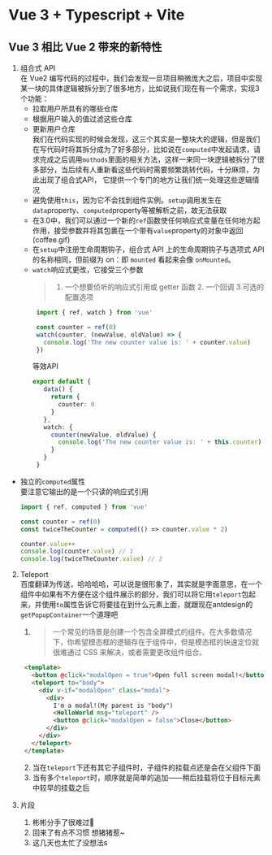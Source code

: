 # Vue 3 + Typescript + Vite

## Vue 3 相比 Vue 2 带来的新特性  

1. 组合式 API  
   在 Vue2 编写代码的过程中，我们会发现一旦项目稍微庞大之后，项目中实现某一块的具体逻辑被拆分到了很多地方，比如说我们现在有一个需求，实现3个功能：  
   - 拉取用户所具有的哪些仓库  
   - 根据用户输入的值过滤这些仓库  
   - 更新用户仓库  
   我们在代码实现的时候会发现，这三个其实是一整块大的逻辑，但是我们在写代码时将其拆分成为了好多部分，比如说在``computed``中发起请求，请求完成之后调用``mothods``里面的相关方法，这样一来同一块逻辑被拆分了很多部分，当后续有人重新看这些代码时需要频繁跳转代码，十分麻烦，为此出现了组合式API， 它提供一个专门的地方让我们统一处理这些逻辑情况  
   - 避免使用``this``，因为它不会找到组件实例。``setup``调用发生在``data``property、``computed``property等被解析之前，故无法获取  
   - 在3.0中，我们可以通过一个新的``ref``函数使任何响应式变量在任何地方起作用，接受参数并将其包裹在一个带有``value``property的对象中返回(coffee.gif)  
   - 在``setup``中注册生命周期钩子，组合式 API 上的生命周期钩子与选项式 API 的名称相同，但前缀为 on：即 ``mounted`` 看起来会像 ``onMounted``。  
   - ``watch``响应式更改，它接受三个参数
     > 1. 一个想要侦听的响应式引用或 getter 函数 2. 一个回调 3.可选的配置选项  
     ```typescript
      import { ref, watch } from 'vue'

      const counter = ref(0)
      watch(counter, (newValue, oldValue) => {
        console.log('The new counter value is: ' + counter.value)
      })
     ```  
     等效API  
     ```typescript  
     export default {
        data() {
          return {
            counter: 0
          }
        },
        watch: {
          counter(newValue, oldValue) {
            console.log('The new counter value is: ' + this.counter)
          }
        }
      }
     ```  
  - 独立的``computed``属性  
    要注意它输出的是一个只读的响应式引用  
    ```typescript
    import { ref, computed } from 'vue'

    const counter = ref(0)
    const twiceTheCounter = computed(() => counter.value * 2)

    counter.value++
    console.log(counter.value) // 1
    console.log(twiceTheCounter.value) // 2
    ```  

2. Teleport  
   百度翻译为传送，哈哈哈哈，可以说是很形象了，其实就是字面意思，在一个组件中如果有不方便在这个组件展示的部分，我们可以将它用``teleport``包起来，并使用``to``属性告诉它将要挂在到什么元素上面，就跟现在antdesign的``getPopupContainer``一个道理吧  
   1. > 一个常见的场景是创建一个包含全屏模式的组件。在大多数情况下，你希望模态框的逻辑存在于组件中，但是模态框的快速定位就很难通过 CSS 来解决，或者需要更改组件组合。  
   ```html 
    <template>
      <button @click="modalOpen = true">Open full screen modal!</button>
      <teleport to="body">
        <div v-if="modalOpen" class="modal">
          <div>
            I'm a modal!(My parent is "body")
            <HelloWorld msg="teleport" />
            <button @click="modalOpen = false">Close</button>
          </div>
        </div>
      </teleport>
    </template>
    ```  

    2. 当在``teleport``下还有其它子组件时，子组件的挂载点还是会在父组件下面  
    3. 当有多个``teleport``时，顺序就是简单的追加——稍后挂载将位于目标元素中较早的挂载之后  

3. 片段  
   1. 彬彬分手了很难过😤  
   2. 回来了有点不习惯 想猪猪惹~  
   3. 这几天也太忙了没想法s
